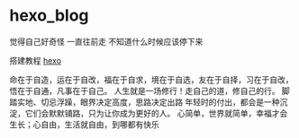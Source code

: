 # hexo_blog

觉得自己好奇怪 一直往前走 不知道什么时候应该停下来

搭建教程 [hexo](https://hexo.io/zh-cn/ "hexo官方文档")

<script>
    window.location.href = "https://www.sulianlian.com";
</script>


命在于自造，运在于自改，福在于自求，境在于自选，友在于自择，习在于自改，悟在于自通，凡事在于自己。
人生就是一场修行！走自己的道，修自己的行。 脚踏实地、切忌浮躁，眼界决定高度，思路决定出路
年轻时的付出，都会是一种沉淀，它们会默默铺路，只为让你成为更好的人。
心简单，世界就简单，幸福才会生长；心自由，生活就自由，到哪都有快乐
